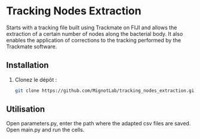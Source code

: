 # Tracking Nodes Extraction
Starts with a tracking file built using Trackmate on FIJI and allows the extraction of a certain number of nodes along the bacterial body. It also enables the application of corrections to the tracking performed by the Trackmate software.

## Installation
1. Clonez le dépôt :
   ```bash
   git clone https://github.com/MignotLab/tracking_nodes_extraction.git

## Utilisation
Open parameters.py, enter the path where the adapted csv files are saved.
Open main.py and run the cells.
